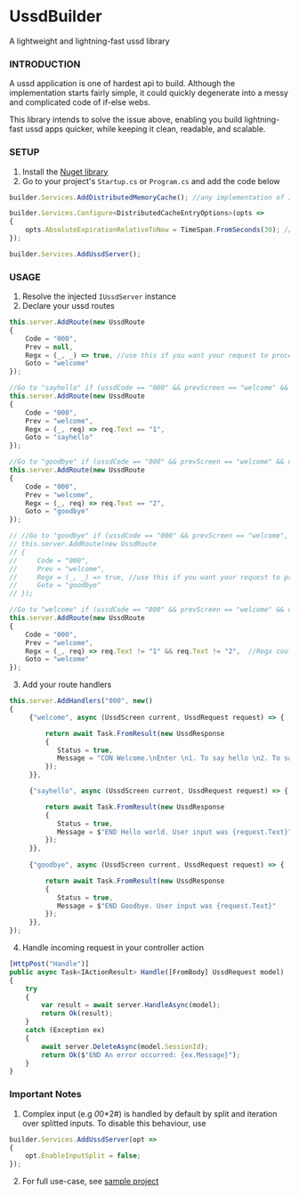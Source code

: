
# UssdBuilder

A lightweight and lightning-fast ussd library

### INTRODUCTION

A ussd application is one of hardest api to build. Although the implementation starts fairly simple, it could quickly degenerate into a messy and complicated code of if-else webs.

This library intends to solve the issue above, enabling you build lightning-fast ussd apps quicker, while keeping it clean, readable, and scalable.


### SETUP

1. Install the [Nuget library](https://www.nuget.org/packages/UssdBuilder)
2. Go to your project's `Startup.cs` or `Program.cs` and add the code below

```javascript
builder.Services.AddDistributedMemoryCache(); //any implementation of IDistributedCache works, visit https://learn.microsoft.com/en-us/aspnet/core/performance/caching/distributed?view=aspnetcore-6.0

builder.Services.Configure<DistributedCacheEntryOptions>(opts =>
{
    opts.AbsoluteExpirationRelativeToNow = TimeSpan.FromSeconds(30); //ussd session timeout
});

builder.Services.AddUssdServer();
```

### USAGE

1. Resolve the injected ``IUssdServer`` instance
2. Declare your ussd routes

```javascript
this.server.AddRoute(new UssdRoute
{
    Code = "000",
    Prev = null,
    Regx = (_, _) => true, //use this if you want your request to proceed regardless of user input
    Goto = "welcome"
});

//Go to "sayhello" if (ussdCode == "000" && prevScreen == "welcome" && userInput == 1)
this.server.AddRoute(new UssdRoute
{
    Code = "000",
    Prev = "welcome",
    Regx = (_, req) => req.Text == "1",
    Goto = "sayhello"
});

//Go to "goodbye" if (ussdCode == "000" && prevScreen == "welcome" && userInput == 2)
this.server.AddRoute(new UssdRoute
{
    Code = "000",
    Prev = "welcome",
    Regx = (_, req) => req.Text == "2",
    Goto = "goodbye"
});

// //Go to "goodbye" if (ussdCode == "000" && prevScreen == "welcome", regardless of user input)
// this.server.AddRoute(new UssdRoute
// {
//     Code = "000",
//     Prev = "welcome",
//     Regx = (_, _) => true, //use this if you want your request to proceed regardless of user input
//     Goto = "goodbye"
// });

//Go to "welcome" if (ussdCode == "000" && prevScreen == "welcome" && userInput != 1 && userInput != 2)
this.server.AddRoute(new UssdRoute
{
    Code = "000",
    Prev = "welcome",
    Regx = (_, req) => req.Text != "1" && req.Text != "2",  //Regx could also be used for input validation like input length check, etc.
    Goto = "welcome"
});
```

3. Add your route handlers

```javascript
this.server.AddHandlers("000", new()
{
     {"welcome", async (UssdScreen current, UssdRequest request) => {

         return await Task.FromResult(new UssdResponse
         {
            Status = true,
            Message = "CON Welcome.\nEnter \n1. To say hello \n2. To say goodbye \n3. To repeat"
         });
     }},

     {"sayhello", async (UssdScreen current, UssdRequest request) => {

         return await Task.FromResult(new UssdResponse
         {
            Status = true,
            Message = $"END Hello world. User input was {request.Text}"
         });
     }},
     
     {"goodbye", async (UssdScreen current, UssdRequest request) => {

         return await Task.FromResult(new UssdResponse
         {
            Status = true,
            Message = $"END Goodbye. User input was {request.Text}"
         });
     }},
});
```

4. Handle incoming request in your controller action

```javascript
[HttpPost("Handle")]
public async Task<IActionResult> Handle([FromBody] UssdRequest model)
{
    try
    {
        var result = await server.HandleAsync(model);
        return Ok(result);
    }
    catch (Exception ex)
    {
        await server.DeleteAsync(model.SessionId);
        return Ok($"END An error occurred: {ex.Message}");
    }
}
```
  
### Important Notes

1. Complex input (e.g *0*0*2#) is handled by default by split and iteration over splitted inputs. To disable this behaviour, use

```javascript
builder.Services.AddUssdServer(opt =>
{
    opt.EnableInputSplit = false;
});

```

2. For full use-case, see [sample project](https://github.com/cardiogramx/UssdBuilder)
